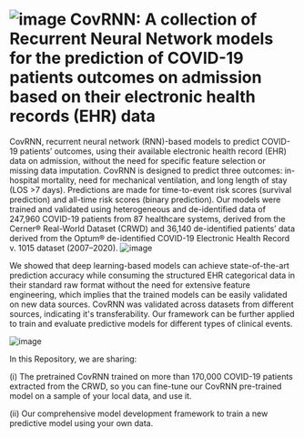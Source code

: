 

# ![image](https://user-images.githubusercontent.com/25290490/135663245-4bd357a3-52d8-4b65-a1b1-74012385ecc8.png) CovRNN: A collection of Recurrent Neural Network models for the prediction of COVID-19 patients outcomes on admission based on their electronic health records (EHR) data

CovRNN, recurrent neural network (RNN)-based models to predict COVID-19 patients’ outcomes, using their available electronic health record (EHR) data on admission, without the need for specific feature selection or missing data imputation. CovRNN is designed to predict three outcomes: in-hospital mortality, need for mechanical ventilation, and long length of stay (LOS >7 days). Predictions are made for time-to-event risk scores (survival prediction) and all-time risk scores (binary prediction). Our models were trained and validated using heterogeneous and de-identified data of 247,960 COVID-19 patients from 87 healthcare systems, derived from the Cerner® Real-World Dataset (CRWD) and 36,140 de-identified patients’ data derived from the Optum® de-identified COVID-19 Electronic Health Record v. 1015 dataset (2007–2020).
![image](https://user-images.githubusercontent.com/25290490/135668153-af3dec4f-1147-4fc1-aa06-f47fbb131484.png)

We showed that deep learning-based models can achieve state-of-the-art prediction accuracy while consuming the structured EHR categorical data in their standard raw format without the need for extensive feature engineering, which implies that the trained models can be easily validated on new data sources. CovRNN was validated across datasets from different sources, indicating it's transferability. Our framework can be further applied to train and evaluate predictive models for different types of clinical events. 

![image](https://user-images.githubusercontent.com/25290490/135629163-e11d8e9f-d88c-4ac6-8b84-9c993ecd25ed.png)


In this Repository, we are sharing:

(i) The pretrained CovRNN trained on more than 170,000 COVID-19 patients extracted from the CRWD, so you can fine-tune our CovRNN pre-trained model on a sample of your local data, and use it.

(ii) Our comprehensive model development framework to train a new predictive model using your own data.

